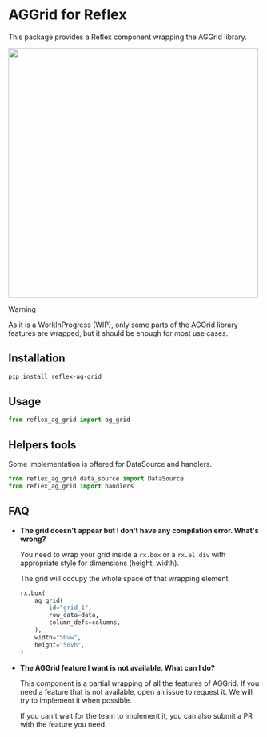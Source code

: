 # AGGrid for Reflex

This package provides a Reflex component wrapping the AGGrid library.

<img src="aggrid_preview.png" width="500px">

> [!WARNING]
> As it is a WorkInProgress (WIP), only some parts of the AGGrid library features are wrapped, but it should be enough for most use cases.

## Installation

```bash
pip install reflex-ag-grid
```

## Usage

```python
from reflex_ag_grid import ag_grid
```

## Helpers tools

Some implementation is offered for DataSource and handlers.

```python
from reflex_ag_grid.data_source import DataSource
from reflex_ag_grid import handlers
```


## FAQ

- **The grid doesn't appear but I don't have any compilation error. What's wrong?**

    You need to wrap your grid inside a `rx.box` or a `rx.el.div` with appropriate style for dimensions (height, width).
    
    The grid will occupy the whole space of that wrapping element.

    ```python
    rx.box(
        ag_grid(
            id="grid_1",
            row_data=data,
            column_defs=columns,
        ),
        width="50vw",
        height="50vh",
    )
    ```

- **The AGGrid feature I want is not available. What can I do?**

    This component is a partial wrapping of all the features of AGGrid. If you need a feature that is not available, 
    open an issue to request it. We will try to implement it when possible.

    If you can't wait for the team to implement it, you can also submit a PR with the feature you need.
